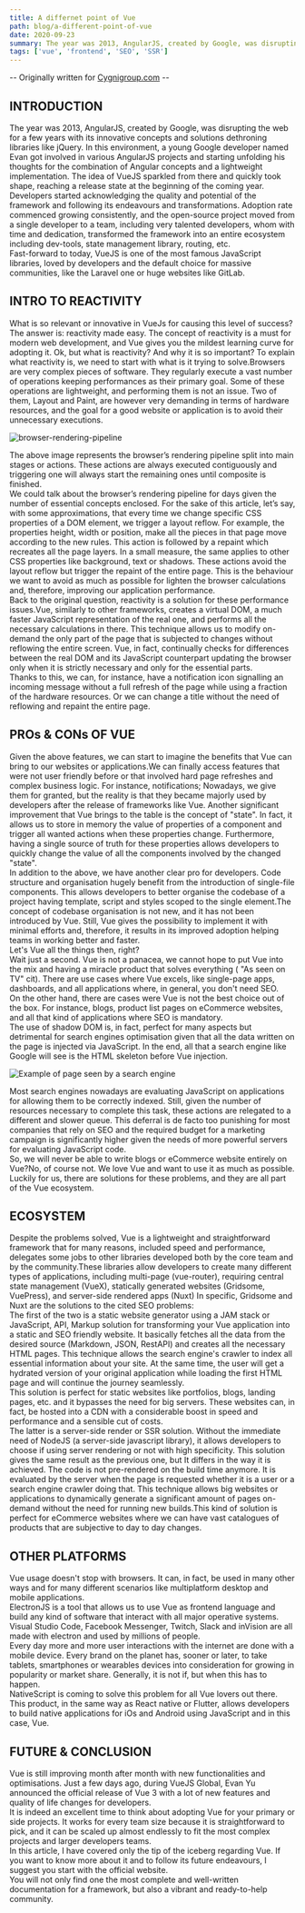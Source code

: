 ```yaml
---
title: A differnet point of Vue
path: blog/a-different-point-of-vue
date: 2020-09-23
summary: The year was 2013, AngularJS, created by Google, was disrupting the web for a few years with its innovative concepts and solutions dethroning libraries like jQuery...
tags: ['vue', 'frontend', 'SEO', 'SSR']
---
```


-- Originally written for [Cygnigroup.com](https://cygnigroup.com/a-different-point-of-vue/) -- 

## __INTRODUCTION__
The year was 2013, AngularJS, created by Google, was disrupting the web for a few years with its innovative concepts and solutions dethroning libraries like jQuery. In this environment, a young Google developer named Evan got involved in various AngularJS projects and starting unfolding his thoughts for the combination of Angular concepts and a lightweight implementation. The idea of VueJS sparkled from there and quickly took shape, reaching a release state at the beginning of the coming year.<br>
Developers started acknowledging the quality and potential of the framework and following its endeavours and transformations. Adoption rate commenced growing consistently, and the open-source project moved from a single developer to a team, including very talented developers, whom with time and dedication, transformed the framework into an entire ecosystem including dev-tools, state management library, routing, etc.<br>
Fast-forward to today, VueJS is one of the most famous JavaScript libraries, loved by developers and the default choice for massive communities, like the Laravel one or huge websites like GitLab. 

## __INTRO TO REACTIVITY__
What is so relevant or innovative in VueJs for causing this level of success? The answer is: reactivity made easy. The concept of reactivity is a must for modern web development, and Vue gives you the mildest learning curve for adopting it.
Ok, but what is reactivity? And why it is so important? To explain what reactivity is, we need to start with what is it trying to solve.Browsers are very complex pieces of software. They regularly execute a vast number of operations keeping performances as their primary goal. Some of these operations are lightweight, and performing them is not an issue. Two of them, Layout and Paint, are however very demanding in terms of hardware resources, and the goal for a good website or application is to avoid their unnecessary executions.


![browser-rendering-pipeline](/articles/browser-rendering-pipeline.jpg)

 
The above image represents the browser’s rendering pipeline split into main stages or actions. These actions are always executed contiguously and triggering one will always start the remaining ones until composite is finished.<br>
We could talk about the browser’s rendering pipeline for days given the number of essential concepts enclosed. For the sake of this article, let’s say, with some approximations, that every time we change specific CSS properties of a DOM element, we trigger a layout reflow. For example, the properties height, width or position, make all the pieces in that page move according to the new rules. This action is followed by a repaint which recreates all the page layers. In a small measure, the same applies to other CSS properties like background, text or shadows. These actions avoid the layout reflow but trigger the repaint of the entire page. This is the behaviour we want to avoid as much as possible for lighten the browser calculations and, therefore, improving our application performance.<br>
Back to the original question, reactivity is a solution for these performance issues.Vue, similarly to other frameworks, creates a virtual DOM,  a much faster JavaScript representation of the real one, and performs all the necessary calculations in there. This technique allows us to modify on-demand the only part of the page that is subjected to changes without reflowing the entire screen. Vue, in fact, continually checks for differences between the real DOM and its JavaScript counterpart updating the browser only when it is strictly necessary and only for the essential parts.<br>Thanks to this, we can, for instance, have a notification icon signalling an incoming message without a full refresh of the page while using a fraction of the hardware resources. Or we can change a title without the need of reflowing and repaint the entire page.

## __PROs &amp; CONs OF VUE__
Given the above features, we can start to imagine the benefits that Vue can bring to our websites or applications.We can finally access features that were not user friendly before or that involved hard page refreshes and complex business logic. For instance, notifications; Nowadays, we give them for granted, but the reality is that they became majorly used by developers after the release of frameworks like Vue. Another significant improvement that Vue brings to the table is the concept of "state". In fact, it allows us to store in memory the value of properties of a component and trigger all wanted actions when these properties change. Furthermore, having a single source of truth for these properties allows developers to quickly change the value of all the components involved by the changed "state".<br>
In addition to the above, we have another clear pro for developers. Code structure and organisation hugely benefit from the introduction of single-file components. This allows developers to better organise the codebase of a project having template, script and styles scoped to the single element.The concept of codebase organisation is not new, and it has not been introduced by Vue. Still, Vue gives the possibility to implement it with minimal efforts and, therefore, it results in its improved adoption helping teams in working better and faster.<br>
Let's Vue all the things then, right? <br>Wait just a second. Vue is not a panacea, we cannot hope to put Vue into the mix and having a miracle product that solves everything ( "As seen on TV" cit). There are use cases where Vue excels, like single-page apps, dashboards, and all applications where, in general, you don't need SEO.<br>
On the other hand, there are cases were Vue is not the best choice out of the box. For instance, blogs, product list pages on eCommerce websites, and all that kind of applications where SEO is mandatory. <br>
The use of shadow DOM is, in fact, perfect for many aspects but detrimental for search engines optimisation given that all the data written on the page is injected via JavaScript. In the end, all that a search engine like Google will see is the HTML skeleton before Vue injection.


![Example of page seen by a search engine](/articles/example-js-page.png)


Most search engines nowadays are evaluating JavaScript on applications for allowing them to be correctly indexed. Still, given the number of resources necessary to complete this task, these actions are relegated to a different and slower queue. This deferral is de facto too punishing for most companies that rely on SEO and the required budget for a marketing campaign is significantly higher given the needs of more powerful servers for evaluating JavaScript code.<br>
So, we will never be able to write blogs or eCommerce website entirely on Vue?No, of course not. We love Vue and want to use it as much as possible. Luckily for us, there are solutions for these problems, and they are all part of the Vue ecosystem.

## __ECOSYSTEM__
Despite the problems solved, Vue is a lightweight and straightforward framework that for many reasons, included speed and performance, delegates some jobs to other libraries developed both by the core team and by the community.These libraries allow developers to create many different types of applications, including multi-page (vue-router), requiring central state management (VueX), statically generated websites (Gridsome, VuePress), and server-side rendered apps (Nuxt)
In specific, Gridsome and Nuxt are the solutions to the cited SEO problems:<br>
The first of the two is a static website generator using a JAM stack or JavaScript, API, Markup solution for transforming your Vue application into a static and SEO friendly website. It basically fetches all the data from the desired source (Markdown, JSON, RestAPI) and creates all the necessary HTML pages. This technique allows the search engine's crawler to index all essential information about your site. At the same time, the user will get a hydrated version of your original application while loading the first HTML page and will continue the journey seamlessly.<br>
This solution is perfect for static websites like portfolios, blogs, landing pages, etc. and it bypasses the need for big servers. These websites can, in fact, be hosted into a CDN with a considerable boost in speed and performance and a sensible cut of costs.<br>
The latter is a server-side render or SSR solution. Without the immediate need of NodeJS (a server-side javascript library), it allows developers to choose if using server rendering or not with high specificity. This solution gives the same result as the previous one, but It differs in the way it is achieved. The code is not pre-rendered on the build time anymore. It is evaluated by the server when the page is requested whether it is a user or a search engine crawler doing that. This technique allows big websites or applications to dynamically generate a significant amount of pages on-demand without the need for running new builds.This kind of solution is perfect for eCommerce websites where we can have vast catalogues of products that are subjective to day to day changes.

## __OTHER PLATFORMS__
Vue usage doesn't stop with browsers. It can, in fact, be used in many other ways and for many different scenarios like multiplatform desktop and mobile applications.<br>
ElectronJS is a tool that allows us to use Vue as frontend language and build any kind of software that interact with all major operative systems. Visual Studio Code, Facebook Messenger, Twitch, Slack and inVision are all made with electron and used by millions of people. <br>
Every day more and more user interactions with the internet are done with a mobile device. Every brand on the planet has, sooner or later, to take tablets, smartphones or wearables devices into consideration for growing in popularity or market share. Generally, it is not if, but when this has to happen.<br>
NativeScript is coming to solve this problem for all Vue lovers out there. This product, in the same way as React native or Flutter, allows developers to build native applications for iOs and Android using JavaScript and in this case, Vue.

## __FUTURE & CONCLUSION__
Vue is still improving month after month with new functionalities and optimisations. Just a few days ago, during VueJS Global, Evan Yu announced the official release of Vue 3 with a lot of new features and quality of life changes for developers. <br>
It is indeed an excellent time to think about adopting Vue for your primary or side projects. It works for every team size because it is straightforward to pick, and it can be scaled up almost endlessly to fit the most complex projects and larger developers teams.<br>
In this article, I have covered only the tip of the iceberg regarding Vue. If you want to know more about it and to follow its future endeavours, I suggest you start with the official website. <br>
You will not only find one the most complete and well-written documentation for a framework, but also a vibrant and ready-to-help community. 
